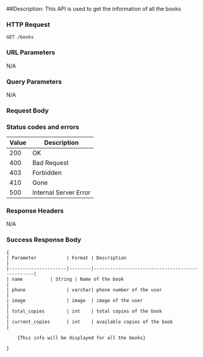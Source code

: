 ##Description: This API is used to get the information of all the books

### HTTP Request
`GET /books `

### URL Parameters
N/A

### Query Parameters
N/A


### Request Body
 


### Status codes and errors
| Value | Description           |
|-------|-----------------------|
| 200   | OK                    |
| 400   | Bad Request           |
| 403   | Forbidden             |
| 410   | Gone                  |
| 500   | Internal Server Error |

### Response Headers
N/A

### Success Response Body
```
{
| Parameter           | Format | Description                                    |
|---------------------|--------|------------------------------------------------|
| name		    | String | Name of the book                               |
| phone               | varchar| phone number of the user                       |
| image               | image  | image of the user                              |  
| total_copies        | int    | total copies of the book                       |
| current_copies      | int    | available copies of the book                   |

	{This info will be displayed for all the books}

}
```